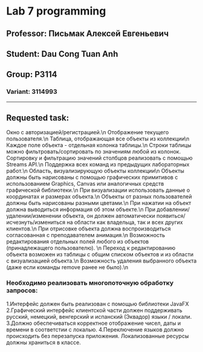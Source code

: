 # Lab 7 programming
## Professor: **Письмак Алексей Евгеньевич**
## Student: Dau Cong Tuan Anh
## Group: P3114
### Variant: 3114993
------------------------------------------------------------------------------------
## Requested task:
Окно с авторизацией/регистрацией.\n
Отображение текущего пользователя.\n
Таблица, отображающая все объекты из коллекции\n
Каждое поле объекта - отдельная колонка таблицы.\n
Строки таблицы можно фильтровать/сортировать по значениям любой из колонок. Сортировку и фильтрацию значений столбцов реализовать с помощью Streams API.\n
Поддержка всех команд из предыдущих лабораторных работ.\n
Область, визуализирующую объекты коллекции\n
Объекты должны быть нарисованы с помощью графических примитивов с использованием Graphics, Canvas или аналогичных средств графической библиотеки.\n
При визуализации использовать данные о координатах и размерах объекта.\n
Объекты от разных пользователей должны быть нарисованы разными цветами.\n
При нажатии на объект должна выводиться информация об этом объекте.\n
При добавлении/удалении/изменении объекта, он должен автоматически появиться/исчезнуть/измениться  на области как владельца, так и всех других клиентов.\n 
При отрисовке объекта должна воспроизводиться согласованная с преподавателем анимация.\n
Возможность редактирования отдельных полей любого из объектов (принадлежащего пользователю). \n
Переход к редактированию объекта возможен из таблицы с общим списком объектов и из области с визуализацией объекта.\n
Возможность удаления выбранного объекта (даже если команды remove ранее не было).\n
### Необходимо реализовать многопоточную обработку запросов:
1.Интерфейс должен быть реализован с помощью библиотеки JavaFX
2.Графический интерфейс клиентской части должен поддерживать русский, немецкий, венгерский и испанский (Эквадор) языки / локали.
3.Должно обеспечиваться корректное отображение чисел, даты и времени в соответстии с локалью.
4.Переключение языков должно происходить без перезапуска приложения. Локализованные ресурсы должны храниться в классе.
